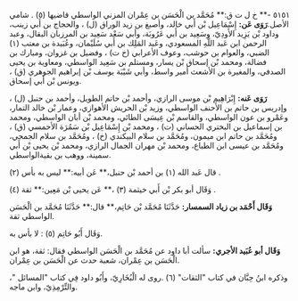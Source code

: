 ٥١٥١ -** خ ل ت ق:** مُحَمَّد بن الْحَسَن بن عِمْران المزني الواسطي قاضيها (٥) . شامي الأصل.**رَوَى عَن:** إِسْمَاعِيل بْن أَبي خالد، وأصبغ بن زيد الوراق (ل) ، والحجاج بن أَبي زينب، وداود بْن يَزِيد الأَودِيّ، وسَعِيد بن أَبي عَرُوبَة، وأبي سَعْد سَعِيد بن المرزبان البقال، وعبد الرحمن ابن عَبد اللَّهِ المسعودي، وعَبد المَلِك بن أَبي سُلَيْمان، وعُبَيدة بن معتب (١) الضبي، والعوام بن حوشب، وعوف الأعرابي (خ ت) ، وفضيل بن غزوان، ومبارك بن فضالة، ومحمد بْن إسحاق بْن يسار، ومستلم بن سَعِيد الواسطي، ومعاوية بن يحيى الصدفي، والمغيرة بن الأشعث أمير واسط، وأبي شَيْبَة يوسف بْن إبراهيم الجوهري (ق) ، ويونس بْن أَبي إسحاق.

**رَوَى عَنه:** إِبْرَاهِيم بْن موسى الرازي، وأحمد بْن حاتم الطويل، وأحمد بن حنبل (ل) ، وإدريس بن حاتم بن الأَحنف الواسطي، وزيد بْن الحريش الأهوازي، وعمار بْن خالد التمار، وعَمْرو بن عون الواسطي، والقاسم بْن عِيسَى الطائي، ومحمد بْن أبان الواسطي، ومحمد بن إسماعيل بن البختري الحساني (ت) ، ومحمد بْن إِسْمَاعِيل بْن سَمُرَة الأحمسي (ق) ، ومُحَمَّد بن حاتم ابن ميمون، ومُحَمَّد بن سلام البيكندي (خ) ، ومُحَمَّد بن سلام الجمحي، ومُحَمَّد بن عيسى ابن الطباع، ومحمد بْن مهران الجمال الرازي، ومحمد بْن يحيى بْن أَبي سمينة، ووهب بن بقيةالواسطي.

قال عَبد الله (١) بن أحمد بْن حنبل،** عَن أبيه:** ليس به بأس (٢) .

وَقَال أبو بكر بْن أَبي خيثمة (٣) ،** عَن يحيى بْن مَعِين:** ثقة (٤) .

**وَقَال أَحْمَد بن زياد السمسار:** حَدَّثَنَا مُحَمَّد بْن حَاتِم،** قال:** حَدَّثَنَا مُحَمَّد بن الْحَسَن الواسطي ثقة.

وَقَال أَبُو حَاتِم (٥) : لا بأس به.

**وَقَال أبو عُبَيد الأجري:** سألت أبا داود عن مُحَمَّد بن الْحَسَن الواسطي فقال: ثقة، هو ابن الْحَسَن بن عِمْران، شعبة حدث عن الْحَسَن بن عِمْران.

وذكره ابنُ حِبَّان في كتاب "الثقات" (٦) .روى له الْبُخَارِيّ، وأَبُو داود فِي كتاب "المسائل "، والتِّرْمِذِيّ، وابن ماجه.